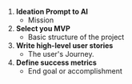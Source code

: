 1. **Ideation Prompt to AI**
	- Mission
2. **Select you MVP**
	 - Basic structure of the project
3. **Write high-level user stories**
	- The user's Journey.
4. **Define success metrics**
	- End goal or accomplishment 